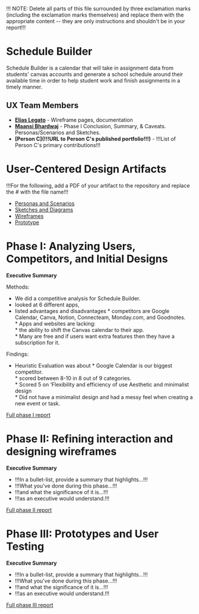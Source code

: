 !!! NOTE: Delete all parts of this file surrounded by three exclamation marks (including the exclamation marks themselves) and replace them with the appropriate content -- they are only instructions and shouldn't be in your report!!!

# Schedule Builder

Schedule Builder is a calendar that will take in assignment data from students' canvas accounts and generate a school schedule around their available time in order to help student work and finish assignments in a timely manner. 

## UX Team Members

* **[Elias Legato](https://github.com/UsabilityEngineering/ux-portfolio-enlegato/tree/master)** - Wireframe pages, documentation
* **[Maansi Bhardwaj](https://github.com/UsabilityEngineering/ux-portfolio-bmaansi)** - Phase I Conclusion, Summary, & Caveats. Personas/Scenarios and Sketches.
* **[Person C](!!!URL to Person C's published portfolio!!!)** - !!!List of Person C's primary contributions!!!

# User-Centered Design Artifacts
 
!!!For the following, add a PDF of your artifact to the repository and replace the # with the file name!!!

* [Personas and Scenarios](personas/)
* [Sketches and Diagrams](sketches/)
* [Wireframes](wireframes/)
* [Prototype](#)

# Phase I: Analyzing Users, Competitors, and Initial Designs

**Executive Summary**

Methods:
* We did a competitive analysis for Schedule Builder.
* looked at 6 different apps, 
* listed advantages and disadvantages 
       * competitors are Google Calendar, Canva, Notion, Connecteam, Monday.com, and Goodnotes.        
       * Apps and websites are lacking:        
            * the ability to shift the Canvas calendar to their app.             
       * Many are free and if users want extra features then they have a subscription for it. 
             
Findings:
* Heuristic Evaluation was about 
       * Google Calendar is our biggest competitor.    
       * scored between 8-10 in 8 out of 9 categories.    
       * Scored 5 on ‘Flexibility and efficiency of use Aesthetic and minimalist design   
           * Did not have a minimalist design and had a messy feel when creating a new event or task. 

[Full phase I report](phaseI/)

# Phase II: Refining interaction and designing wireframes

**Executive Summary**

* !!!In a bullet-list, provide a summary that highlights...!!!
* !!!What you've done during this phase...!!!
* !!!and what the significance of it is...!!!
* !!!as an executive would understand.!!!

[Full phase II report](phaseII/)

# Phase III: Prototypes and User Testing

**Executive Summary**

* !!!In a bullet-list, provide a summary that highlights...!!!
* !!!What you've done during this phase...!!!
* !!!and what the significance of it is...!!!
* !!!as an executive would understand.!!!

[Full phase III report](phaseIII/)
